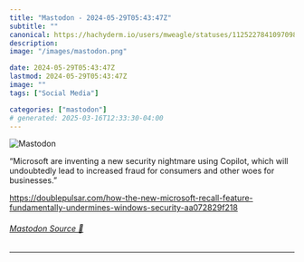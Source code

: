 ```yaml
---
title: "Mastodon - 2024-05-29T05:43:47Z"
subtitle: ""
canonical: https://hachyderm.io/users/mweagle/statuses/112522784109709813
description:
image: "/images/mastodon.png"

date: 2024-05-29T05:43:47Z
lastmod: 2024-05-29T05:43:47Z
image: ""
tags: ["Social Media"]

categories: ["mastodon"]
# generated: 2025-03-16T12:33:30-04:00
---
```

![Mastodon](/images/mastodon.png)

<p>“Microsoft are inventing a new security nightmare using Copilot, which will undoubtedly lead to increased fraud for consumers and other woes for businesses.”</p><p><a href="https://doublepulsar.com/how-the-new-microsoft-recall-feature-fundamentally-undermines-windows-security-aa072829f218" target="_blank" rel="nofollow noopener noreferrer" translate="no"><span class="invisible">https://</span><span class="ellipsis">doublepulsar.com/how-the-new-m</span><span class="invisible">icrosoft-recall-feature-fundamentally-undermines-windows-security-aa072829f218</span></a></p>


###### [Mastodon Source 🐘](https://hachyderm.io/@mweagle/112522784109709813)

___
